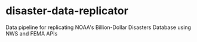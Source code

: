 # disaster-data-replicator
Data pipeline for replicating NOAA's Billion-Dollar Disasters Database using NWS and FEMA APIs
